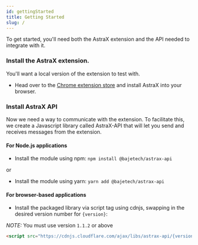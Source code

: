 ```yaml
---
id: gettingStarted
title: Getting Started
slug: /
---
```


To get started, you'll need both the AstraX extension and the API needed to integrate with it.

### Install the AstraX extension.

You'll want a local version of the extension to test with.

- Head over to the [Chrome extension store](https://chrome.google.com/webstore/category/extensions?hl=en) and install AstraX into your browser.

### Install AstraX API

Now we need a way to communicate with the extension. To facilitate this, we create a Javascript library called AstraX-API that will let you send and receives messages from the extension.

#### For Node.js applications

- Install the module using npm: `npm install @bajetech/astrax-api`

or

- Install the module using yarn: `yarn add @bajetech/astrax-api`

#### For browser-based applications

- Install the packaged library via script tag using cdnjs, swapping in the desired version number for `{version}`:

_NOTE:_ You must use version `1.1.2` or above

```html
<script src="https://cdnjs.cloudflare.com/ajax/libs/astrax-api/{version}/index.min.js"></script>
```
